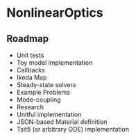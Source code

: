 # NonlinearOptics

## Roadmap
 * Unit tests
 * Toy model implementation
 * Callbacks
 * Ikeda Map
 * Steady-state solvers
 * Example Problems
 * Mode-coupling
 * Research
 * Unitful implementation
 * JSON-based Material definition
 * Tsit5 (or arbitrary ODE) implementation
